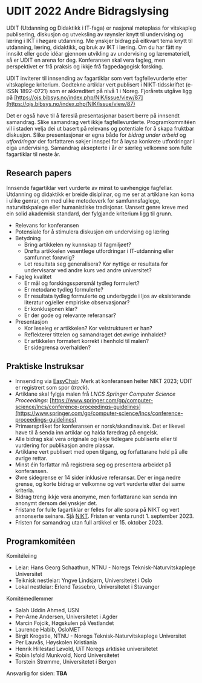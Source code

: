 # UDIT 2022 Andre Bidragslysing

UDIT (Utdanning og Didaktikk i IT-faga) er nasjonal møteplass for
vitskapleg publisering, diskusjon og utveksling av røynsler knytt til
undervising og læring i IKT i høgare utdanning. Me ynskjer bidrag på
eitkvart tema knytt til utdanning, læring, didaktikk, og bruk av IKT
i læring.  Om du har fått ny innsikt eller gode idéar gjennom utvikling
av undervising og læremateriell, så er UDIT en arena for deg.
Konferansen skal vera fagleg, men perspektivet er frå praksis og ikkje
frå fagpedagogisk forsking.

UDIT inviterer til innsending av fagartiklar som vert fagfellevurderte
etter vitskaplege kriterium.  Godtekne artiklar vert publisert i 
NIKT-tidsskriftet (e-ISSN 1892-0721) som er akkreditert på nivå 1 i Noreg.
Fjorårets utgåve ligg på
[https://ojs.bibsys.no/index.php/NIK/issue/view/87](https://ojs.bibsys.no/index.php/NIK/issue/view/87)

Det er også høve til å føreslå presentasjonar basert berre på innsendt
samandrag.  Slike samandrag vert ikkje fagfellevurderte.  Programkommitéen
vil i staden velja dei ut basert på relevans og potentiale for å skapa
fruktbar diskusjon.  Slike presentasjonar er egna både for 
*bidrag under arbeid* og *utfordringar* der forfattaren søkjer innspel for
å løysa konkrete utfordringar i eiga undervising.
Samandrag aksepterte i år er særleg velkomne som fulle fagartiklar til neste år.

## Research papers

Innsende fagartiklar vert vurderte av minst to uavhengige fagfellar.
Utdanning og didaktikk er breide disiplinar, og me ser at artiklane
kan koma i ulike genrar, om med ulike metodeverk for samfunnsfaglege,
naturvitskpalege eller humanistiske tradisjonar.
Uansett genre kreve med ein solid akademisk standard, der
fylgjande kriterium ligg til grunn.

+ Relevans for konferansen
+ Potensiale for å stimulera diskusjon om undervising og læring
+ Betydning
    - Bring artikkelen ny kunnskap til fagmiljøet?
    - Drøfta artikkelen vesentlege utfordringar i IT-utdanning eller samfunnet forøvrig?
    - Let resultata seg generalisera?
      Kor nyttige er resultata for undervisarar ved andre kurs ved andre universitet?
+ Fagleg kvalitet
    - Er mål og forskingsspørsmål tydleg formulert?
    - Er metodane tydleg formulerte?
    - Er resultata tydleg formulerte og underbygde i ljos av eksisterande literatur
      og/eller empiriske observasjonar?
    - Er konklusjonen klar?
    - Er der gode og relevante referansar?
+ Presentasjon
    - Kor leseleg er artikkelen?  Kor velstrukturert er han?
    - Reflekterer tittelen og samandraget det øvrige innhaldet?
    - Er artikkelen formatert korrekt i henhold til malen?  
      Er sidegrensa overhalden?

## Praktiske Instruksar

+ Innsending via 
  [EasyChair](https://easychair.org/conferences/?conf=nikt2023).
  Merk at konferansen heiter NIKT 2023;
  UDIT er registrert som spor (*track*).
+ Artiklane skal fylgja malen frå *LNCS Springer Computer Science Proceedings*:
  [https://www.springer.com/gp/computer-science/lncs/conference-proceedings-guidelines](https://www.springer.com/gp/computer-science/lncs/conference-proceedings-guidelines)
+ Primærspråket for konferansen er norsk/skandinavisk.
  Det er likevel høve til å senda inn artiklar og halda føredrag på engelsk.
+ Alle bidrag skal vera originale og ikkje tidlegare publiserte eller
  til vurdering for publikasjon andre plassar.
+ Artiklane vert publisert med open tilgang, og forfattarane held på
  alle øvrige rettar.
+ Minst éin forfattar må registrera seg og presentera arbeidet på konferansen.
+ Øvre sidegrense er 14 sider inklusive referansar.
  Der er inga nedre grense, og korte bidrag er velkomne og 
  vert vurderte etter dei same kriteria.
+ Bidrag treng ikkje vera anonyme, men forfattarane kan senda inn anonymt dersom dei
  ynskjer det.
+ Fristane for fulle fagartiklar er felles for alle spora på NIKT og vert
  annonserte seinare.  Sjå [NIKT](https://www.uis.no/en/nikt2023).
  Fristen er venta rundt 1. september 2023.
+ Fristen for samandrag utan full artikkel er 15. oktober 2023.

## Programkomitéen

Komitéleiing
+ Leiar: Hans Georg Schaathun, NTNU - Noregs Teknisk-Naturvitskaplege Universitet
+ Teiknisk nestleiar: Yngve Lindsjørn, Universitetet i Oslo
+ Lokal nestleiar: Erlend Tøssebro, Universitetet i Stavanger

Komitémedlemmer
+ Salah Uddin Ahmed, USN
+ Per-Arne Andersen, Universitetet i Agder
+ Marcin Fojcik, Høgskulen på Vestlandet
+ Laurence Habib, OsloMET
+ Birgit Krogstie, NTNU - Noregs Teknisk-Naturvitskaplege Universitet
+ Per Lauvås, Høyskolen Kristiania 
+ Henrik Hillestad Løvold, UiT Noregs arktiske universitetet
+ Robin Isfold Munkvold, Nord Universitetet
+ Torstein Strømme, Universitetet i Bergen

Ansvarlig for siden: **TBA**
